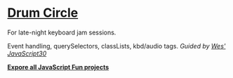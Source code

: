 # [Drum Circle](https://yihwan.github.io/drum-circle/)
For late-night keyboard jam sessions.

Event handling, querySelectors, classLists, kbd/audio tags.
*Guided by [Wes' JavaScript30](https://javascript30.com/)*

**[Expore all JavaScript Fun projects](https://yihwan.github.io/javascript-fun/)**
